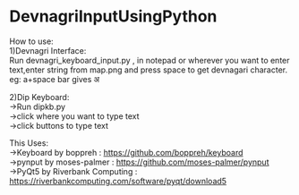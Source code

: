 # DevnagriInputUsingPython


How to use:</br>
1)Devnagri Interface:<br>
Run devnagri_keyboard_input.py ,
in notepad or wherever you want to enter text,enter string from map.png and press space to get devnagari character. eg: a+space bar gives अ

2)Dip Keyboard:<br>
->Run dipkb.py<br>
->click where you want to type text<br>
->click buttons to type text<br>

This Uses:<br>
->Keyboard by boppreh : https://github.com/boppreh/keyboard <br>
->pynput by moses-palmer : https://github.com/moses-palmer/pynput<br/>
->PyQt5 by Riverbank Computing : https://riverbankcomputing.com/software/pyqt/download5<br/>
